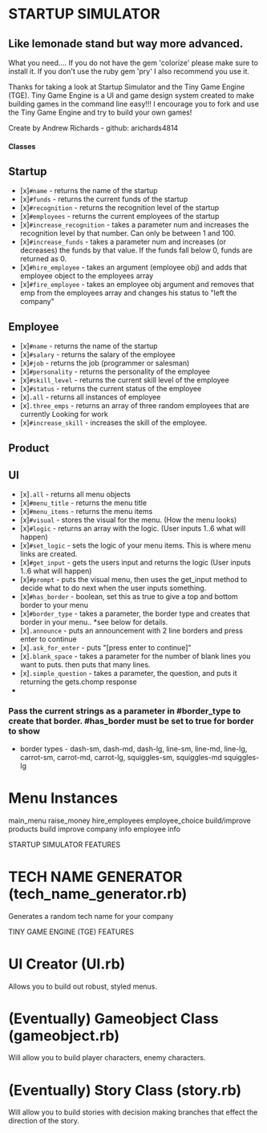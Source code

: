 # STARTUP SIMULATOR
## Like lemonade stand but way more advanced.

What you need....
If you do not have the gem 'colorize' please make sure to install it. 
If you don't use the ruby gem 'pry' I also recommend you use it. 

Thanks for taking a look at Startup Simulator and the Tiny Game Engine (TGE). 
Tiny Game Engine is a UI and game design system created to make building games
in the command line easy!!! I encourage you to fork and use the Tiny Game Engine
and try to build your own games! 

Create by Andrew Richards - github: arichards4814


#### Classes

## Startup
- [x]`#name` - returns the name of the startup
- [x]`#funds` - returns the current funds of the startup
- [x]`#recognition` - returns the recognition level of the startup
- [x]`#employees` - returns the current employees of the startup
- [x]`#increase_recognition` - takes a parameter num and increases the recognition level by that number. Can only be between 1 and 100.
- [x]`#increase_funds` - takes a parameter num and increases (or decreases) the funds by that value. If the funds fall below 0, funds are returned as 0.
- [x]`#hire_employee` - takes an argument (employee obj) and adds that employee object to the employees array
- [x]`#fire_employee` - takes an employee obj argument and removes that emp from the employees array and changes his status to "left the company"


## Employee
- [x]`#name` - returns the name of the startup
- [x]`#salary` - returns the salary of the employee
- [x]`#job` - returns the job (programmer or salesman)
- [x]`#personality` - returns the personality of the employee
- [x]`#skill_level` - returns the current skill level of the employee
- [x]`#status` - returns the current status of the employee
- [x]`.all` - returns all instances of employee
- [x]`.three_emps` - returns an array of three random employees that are currently Looking for work
- [x]`#increase_skill` - increases the skill of the employee.



## Product


## UI

- [x]`.all` - returns all menu objects
- [x]`#menu_title` - returns the menu title
- [x]`#menu_items` - returns the menu items
- [x]`#visual` - stores the visual for the menu. (How the menu looks)
- [x]`#logic` - returns an array with the logic. (User inputs 1..6 what will happen)
- [x]`#set_logic` - sets the logic of your menu items. This is where menu links are created. 
- [x]`#get_input` - gets the users input and returns the logic (User inputs 1..6 what will happen)
- [x]`#prompt` - puts the visual menu, then uses the get_input method to decide what to do next when the user inputs something. 
- [x]`#has_border` - boolean, set this as true to give a top and bottom border to your menu
- [x]`#border_type` - takes a parameter, the border type and creates that border in your menu.. *see below for details.
- [x]`.announce` - puts an announcement with 2 line borders and press enter to continue
- [x]`.ask_for_enter` - puts "[press enter to continue]"
- [x]`.blank_space` - takes a parameter for the number of blank lines you want to puts. then puts that many lines.
- [x]`.simple_question` - takes a parameter, the question, and puts it returning the gets.chomp response
- 

### Pass the current strings as a parameter in #border_type to create that border. #has_border must be set to true for border to show

* border types - dash-sm, dash-md, dash-lg, line-sm, line-md, line-lg, 
                carrot-sm, carrot-md, carrot-lg, squiggles-sm, squiggles-md
                squiggles-lg





# Menu Instances
main_menu
    raise_money
    hire_employees
        employee_choice
    build/improve products
        build
        improve
    company info
    employee info



STARTUP SIMULATOR FEATURES

# TECH NAME GENERATOR (tech_name_generator.rb)
Generates a random tech name for your company

TINY GAME ENGINE (TGE) FEATURES

# UI Creator (UI.rb)
Allows you to build out robust, styled menus. 

# (Eventually) Gameobject Class (gameobject.rb)
Will allow you to build player characters, enemy characters.

# (Eventually) Story Class (story.rb)
Will allow you to build stories with decision making branches that effect the direction of the story.



